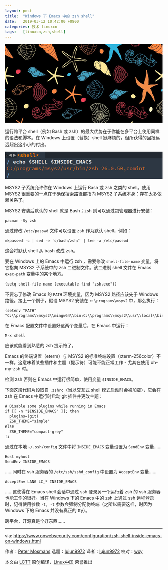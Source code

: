 ```yaml
---
layout: post
title:	"Windows 下 Emacs 中的 zsh shell"
date:	2019-03-12 10:42:00 +0800 
categories:	技术 linuxcn 
tags:	[linuxcn,zsh,shell]
---
```



![](/Asserts/Images/album/201903/12/104236yuzuuurhp8zr1h13.jpg)


运行跨平台 shell（例如 Bash 或 zsh）的最大优势在于你能在多平台上使用同样的语法和脚本。在 Windows 上设置（替换）shell 挺麻烦的，但所获得的回报远远超出这小小的付出。


![zsh shell inside Emacs on Windows](/Asserts/Images/album/201903/12/104246ofgp099aw0f06z1p.png)


MSYS2 子系统允许你在 Windows 上运行 Bash 或 zsh 之类的 shell。使用 MSYS2 很重要的一点在于确保搜索路径都指向 MSYS2 子系统本身：存在太多依赖关系了。


MSYS2 安装后默认的 shell 就是 Bash；zsh 则可以通过包管理器进行安装：



```
pacman -Sy zsh
```

通过修改 `/etc/passwd` 文件可以设置 zsh 作为默认 shell，例如：



```
mkpasswd -c | sed -e 's/bash/zsh/' | tee -a /etc/passwd
```

这会将默认 shell 从 bash 改成 zsh。


要在 Windows 上的 Emacs 中运行 zsh ，需要修改 `shell-file-name` 变量，将它指向 MSYS2 子系统中的 zsh 二进制文件。该二进制 shell 文件在 Emacs `exec-path` 变量中的某个地方。



```
(setq shell-file-name (executable-find "zsh.exe"))
```

不要忘了修改 Emacs 的 `PATH` 环境变量，因为 MSYS2 路径应该先于 Windows 路径。接上一个例子，假设 MSYS2 安装在 `c:\programs\msys2` 中，那么执行：



```
(setenv "PATH" "C:\\programs\\msys2\\mingw64\\bin;C:\\programs\\msys2\\usr\\local\\bin;C:\\programs\\msys2\\usr\\bin;C:\\Windows\\System32;C:\\Windows")
```

在 Emacs 配置文件中设置好这两个变量后，在 Emacs 中运行：



```
M-x shell
```

应该就能看到熟悉的 zsh 提示符了。


Emacs 的终端设置（eterm）与 MSYS2 的标准终端设置（xterm-256color）不一样。这意味着某些插件和主题（提示符）可能不能正常工作 - 尤其在使用 oh-my-zsh 时。


检测 zsh 否则在 Emacs 中运行很简单，使用变量 `$INSIDE_EMACS`。


下面这段代码片段取自 `.zshrc`（当以交互式 shell 模式启动时会被加载），它会在 zsh 在 Emacs 中运行时启动 git 插件并更改主题：



```
# Disable some plugins while running in Emacs
if [[ -n "$INSIDE_EMACS" ]]; then
  plugins=(git)
  ZSH_THEME="simple"
else
  ZSH_THEME="compact-grey"
fi
```

通过在本地 `~/.ssh/config` 文件中将 `INSIDE_EMACS` 变量设置为 `SendEnv` 变量……



```
Host myhost
SendEnv INSIDE_EMACS
```

……同时在 ssh 服务器的 `/etc/ssh/sshd_config` 中设置为 `AcceptEnv` 变量……



```
AcceptEnv LANG LC_* INSIDE_EMACS
```

……这使得在 Emacs shell 会话中通过 ssh 登录另一个运行着 zsh 的 ssh 服务器也能工作的很好。当在 Windows 下的 Emacs 中的 zsh 上通过 ssh 远程登录时，记得使用参数 `-t`，`-t` 参数会强制分配伪终端（之所以需要这样，时因为 Windows 下的 Emacs 并没有真正的 tty）。


跨平台，开源真是个好东西……




---


via: <https://www.onwebsecurity.com/configuration/zsh-shell-inside-emacs-on-windows.html>


作者：[Peter Mosmans](https://www.onwebsecurity.com/) 选题：[lujun9972](https://github.com/lujun9972) 译者：[lujun9972](https://github.com/lujun9972) 校对：[wxy](https://github.com/wxy)


本文由 [LCTT](https://github.com/LCTT/TranslateProject) 原创编译，[Linux中国](https://linux.cn/) 荣誉推出

